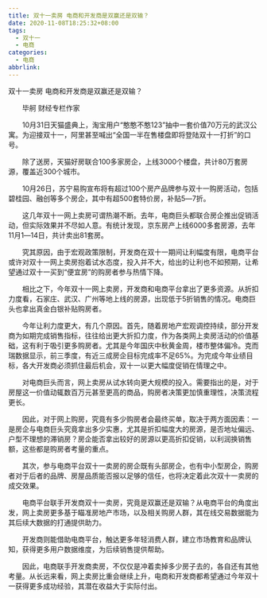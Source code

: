 ```yaml
---
title: 双十一卖房 电商和开发商是双赢还是双输？
date: 2020-11-08T18:25:32+08:00
tags:
  - 双十一
  - 电商
categories:
  - 电商
abbrlink:
---
```


双十一卖房 电商和开发商是双赢还是双输？

　　毕舸 财经专栏作家

　　10月31日天猫盛典上，淘宝用户“憨憨不憨123”抽中一套价值70万元的武汉公寓。为迎接双十一，阿里甚至喊出“全国一半在售楼盘即将登陆双十一打折”的口号。

　　除了送房，天猫好房联合100多家房企，上线3000个楼盘，共计80万套房源，覆盖近300个城市。

　　10月26日，苏宁易购宣布将有超过100个房产品牌参与双十一购房活动，包括碧桂园、融创等多个房企，其中有超500套特价房，补贴5―7折。

　　这几年双十一网上卖房可谓热潮不断。去年，电商巨头都联合房企推出促销活动，但实际效果并不尽如人意。有统计发现，京东房产上线6000多套房源，去年11月1―14日，共计卖出81套房。

　　究其原因，由于宏观政策限制，开发商在双十一期间让利幅度有限，电商平台或许对双十一网上卖房抱着试水态度，投入并不大，给出的让利也不如预期，让希望通过双十一买到“便宜房”的购房者参与热情下降。

　　相比之下，今年双十一网上卖房，开发商和电商平台拿出了更多资源。从折扣力度看，石家庄、武汉、广州等地上线的房源，出现低于5折销售的情况。电商巨头也拿出真金白银补贴购房者。

　　今年让利力度更大，有几个原因。首先，随着房地产宏观调控持续，部分开发商为如期完成销售指标，往往给出更大折扣力度，作为各类网上卖房活动的价值基础，这有利于吸引更多购房者。尤其是今年国庆中秋黄金周，楼市整体偏冷。克而瑞数据显示，前三季度，有近三成房企目标完成率不足65%。为完成今年业绩目标，各大开发商必须抓住最后机会，双十一以更大幅度促销在情理之中。

　　对电商巨头而言，网上卖房从试水转向更大规模的投入。需要指出的是，对于房屋这一价值动辄数百万元甚至更高的商品，购房者决策更加慎重理性，决策流程更长。

　　因此，对于网上购房，究竟有多少购房者会最终买单，取决于两方面因素：一是房企与电商巨头究竟拿出多少实惠，尤其是折扣幅度大的房源，是否地址偏远、户型不理想的滞销房？房企能否拿出较好的房源以更高折扣促销，以利润换销售额，这些都是购房者考量的重点。

　　其次，参与电商平台双十一卖房的房企既有头部房企，也有中小型房企，购房者对于后者的品牌、房屋品质能否报以足够的信任，也将决定着此次双十一卖房的成交效果。

　　电商平台联手开发商双十一卖房，究竟是双赢还是双输？从电商平台的角度出发，网上卖房更多基于瞄准房地产市场，以及相关购房人群，其在线交易数据能为其后续大数据的打通提供助力。

　　开发商则能借助电商平台，触达更多年轻消费人群，建立市场教育和品牌认知，获得更多用户数据维度，为后续销售提供帮助。

　　因此，电商联手开发商卖房，不仅仅是冲着卖掉多少房子去的，各自还有其他考量。从长远来看，网上卖房比重会继续上升，电商和开发商都希望通过今年双十一获得更多成功经验，其潜在收益大于实际付出。